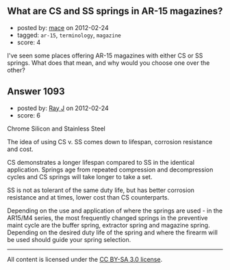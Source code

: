 ## What are CS and SS springs in AR-15 magazines?

- posted by: [mace](https://stackexchange.com/users/-1/163-mace) on 2012-02-24
- tagged: `ar-15`, `terminology`, `magazine`
- score: 4

I've seen some places offering AR-15 magazines with either CS or SS springs. What does that mean, and why would you choose one over the other?


## Answer 1093

- posted by: [Ray J](https://stackexchange.com/users/-1/166-ray-j) on 2012-02-24
- score: 6

Chrome Silicon and Stainless Steel

The idea of using CS v. SS comes down to lifespan, corrosion resistance and cost.

CS demonstrates a longer lifespan compared to SS in the identical application.  Springs age from repeated compression and decompression cycles and CS springs will take longer to take a set.

SS is not as tolerant of the same duty life, but has better corrosion resistance and at times, lower cost than CS counterparts.

Depending on the use and application of where the springs are used - in the AR15/M4 series, the most frequently changed springs in the preventive maint cycle are the buffer spring, extractor spring and magazine spring.  Depending on the desired duty life of the spring and where the firearm will be used should guide your spring selection.



---

All content is licensed under the [CC BY-SA 3.0 license](https://creativecommons.org/licenses/by-sa/3.0/).
